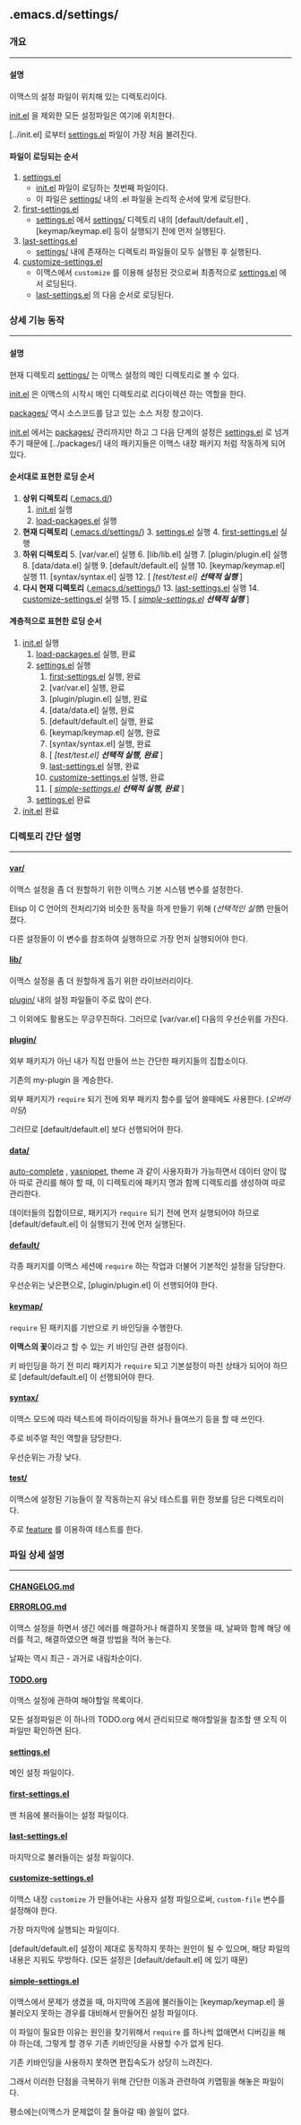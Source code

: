 ## .emacs.d/settings/
### 개요
---
#### 설명
이맥스의 설정 파일이 위치해 있는 디렉토리이다.

[init.el] 을 제외한 모든 설정파일은 여기에 위치한다.

[../init.el] 로부터 [settings.el] 파일이 가장 처음 불려진다.

#### 파일이 로딩되는 순서
1. [settings.el]
   * [init.el] 파일이 로딩하는 첫번째 파일이다.
   * 이 파일은 [settings/] 내의 .el 파일을 논리적 순서에 맞게 로딩한다.
2. [first-settings.el]
   * [settings.el] 에서 [settings/] 디렉토리 내의 [default/default.el] , [keymap/keymap.el] 등이 실행되기 전에 먼저 실행된다.
3. [last-settings.el]
   * [settings/] 내에 존재하는 디렉토리 파일들이 모두 실행된 후 실행된다.
4. [customize-settings.el]
   * 이맥스에서 `customize` 를 이용해 설정된 것으로써 최종적으로 [settings.el] 에서 로딩된다.
   * [last-settings.el] 의 다음 순서로 로딩된다.

### 상세 기능 동작
---
#### 설명
현재 디렉토리 [settings/] 는 이맥스 설정의 메인 디렉토리로 볼 수 있다.

[init.el] 은 이맥스의 시작시 메인 디렉토리로 리다이렉션 하는 역할을 한다.

[packages/] 역시 소스코드를 담고 있는 소스 저장 창고이다.

[init.el] 에서는 [packages/] 관리까지만 하고 그 다음 단계의 설정은 [settings.el] 로 넘겨주기 때문에 [../packages/] 내의 패키지들은 이맥스 내장 패키지 처럼 작동하게 되어있다.

#### 순서대로 표현한 로딩 순서

1. **상위 디렉토리** ([.emacs.d/])
   1. [init.el] 실행
   2. [load-packages.el] 실행
2. **현재 디렉토리** ([.emacs.d/settings/])
   3. [settings.el] 실행
   4. [first-settings.el] 실행
3. **하위 디렉토리**
   5. [var/var.el] 실행
   6. [lib/lib.el] 실행
   7. [plugin/plugin.el] 실행
   8. [data/data.el] 실행
   9. [default/default.el] 실행
   10. [keymap/keymap.el] 실행
   11. [syntax/syntax.el] 실행
   12. \[ _[test/test.el]_ ***선택적 실행*** \]
4. **다시 현재 디렉토리** ([.emacs.d/settings/])
   13. [last-settings.el] 실행
   14. [customize-settings.el] 실행
   15. \[ _[simple-settings.el]_ ***선택적 실행*** \]

#### 계층적으로 표현한 로딩 순서

1. [init.el] 실행
   1. [load-packages.el] 실행, 완료
   2. [settings.el] 실행
	  1. [first-settings.el] 실행, 완료
	  2. [var/var.el] 실행, 완료
	  3. [plugin/plugin.el] 실행, 완료
	  4. [data/data.el] 실행, 완료
	  5. [default/default.el] 실행, 완료
	  6. [keymap/keymap.el] 실행, 완료
	  7. [syntax/syntax.el] 실행, 완료
	  8. \[ _[test/test.el]_ ***선택적 실행, 완료*** \]
	  9. [last-settings.el] 실행, 완료
	  10. [customize-settings.el] 실행, 완료
	  11. \[ _[simple-settings.el]_ ***선택적 실행, 완료*** \]
   3. [settings.el] 완료
2. [init.el] 완료

### 디렉토리 간단 설명
---
#### [var/]
이맥스 설정을 좀 더 원할하기 위한 이맥스 기본 시스템 변수를 설정한다.

Elisp 이 C 언어의 전처리기와 비슷한 동작을 하게 만들기 위해 (*선택적인 실행*) 만들어 졌다.

다른 설정들이 이 변수를 참조하여 실행하므로 가장 먼저 실행되어야 한다.

#### [lib/]
이맥스 설정을 좀 더 원할하게 돕기 위한 라이브러리이다.

[plugin/] 내의 설정 파일들이 주로 많이 쓴다.

그 이외에도 활용도는 무긍무진하다. 그러므로 [var/var.el] 다음의 우선순위를 가진다.

#### [plugin/]
외부 패키지가 아닌 내가 직접 만들어 쓰는 간단한 패키지들의 집합소이다.

기존의 my-plugin 을 계승한다.

외부 패키지가 `require` 되기 전에 외부 패키지 함수를 덮어 쓸때에도 사용한다. (*오버라이딩*)

그러므로 [default/default.el] 보다 선행되어야 한다.

#### [data/]
[auto-complete] , [yasnippet], theme 과 같이 사용자화가 가능하면서 데이터 양이 많아 따로 관리를 해야 할 때, 이 디렉토리에 패키지 명과 함께 디렉토리를 생성하여 따로 관리한다.

데이터들의 집합이므로, 패키지가 `require` 되기 전에 먼저 실행되어야 하므로 [default/default.el] 이 실행되기 전에 먼저 실행된다.

#### [default/]
각종 패키지를 이맥스 세션에 `require` 하는 작업과 더불어 기본적인 설정을 담당한다.

우선순위는 낮은편으로, [plugin/plugin.el] 이 선행되어야 한다.

#### [keymap/]
`require` 된 패키지를 기반으로 키 바인딩을 수행한다.

**이맥스의 꽃**이라고 할 수 있는 키 바인딩 관련 설정이다.

키 바인딩을 하기 전 미리 패키지가 `require` 되고 기본설정이 마친 상태가 되어야 하므로 [default/default.el] 이 선행되어야 한다.

#### [syntax/]
이맥스 모드에 따라 텍스트에 하이라이팅을 하거나 들여쓰기 등을 할 때 쓰인다.

주로 비주얼 적인 역할을 담당한다.

우선순위는 가장 낮다.

#### [test/]
이맥스에 설정된 기능들이 잘 작동하는지 유닛 테스트를 위한 정보를 담은 디렉토리이다.

주로 [feature] 를 이용하여 테스트를 한다.

### 파일 상세 설명
---
#### [CHANGELOG.md]

#### [ERRORLOG.md]
이맥스 설정을 하면서 생긴 에러를 해결하거나 해결하지 못했을 때, 날짜와 함께 해당 에러를 적고, 해결하였으면 해결 방법을 적어 놓는다.

날짜는 역시 최근 - 과거로 내림차순이다.

#### [TODO.org]
이맥스 설정에 관하여 해야할일 목록이다.

모든 설정파일은 이 하나의 TODO.org 에서 관리되므로 해야할일을 참조할 땐 오직 이 파일만 확인하면 된다.

#### [settings.el]
메인 설정 파일이다.

#### [first-settings.el]
맨 처음에 불러들이는 설정 파일이다.

#### [last-settings.el]
마지막으로 불러들이는 설정 파일이다.

#### [customize-settings.el]
이맥스 내장 `customize` 가 만들어내는 사용자 설정 파일으로써, `custom-file` 변수를 설정해야 한다.

가장 마지막에 실행되는 파일이다.

[default/default.el] 설정이 제대로 동작하지 못하는 원인이 될 수 있으며, 해당 파일의 내용은 지워도 무방하다. (모든 설정은 [default/default.el] 에 있기 때문)

#### [simple-settings.el]
이맥스에서 문제가 생겼을 때, 마지막에 즈음에 불러들이는 [keymap/keymap.el] 을 불러오지 못하는 경우를 대비해서 만들어진 설정 파일이다.

이 파일이 필요한 이유는 원인을 찾기위해서 `require` 를 하나씩 없애면서 디버깅을 해야 하는데, 그렇게 할 경우 기존 키바인딩을 사용할 수가 없게 된다.

기존 키바인딩을 사용하지 못하면 편집속도가 상당히 느려진다.

그래서 이러한 단점을 극복하기 위해 간단한 이동과 관련하여 키맵핑을 해놓은 파일이다.

평소에는(이맥스가 문제없이 잘 돌아갈 때) 쓸일이 없다.

<!-- 내부 링크 -->
<!-- 상대 경로 정보 -->
<!-- 상위 디렉토리 정보 -->
[caches/]: ../caches
[packages/]: ../packages
[documents/]: ../documents
[settings/]: ../settings

<!-- 상위 파일 정보 -->
[../README.md]: ../README.md
[init.el]: ../init.el
[search.sh]: ../serach.sh
[load-packages.el]: ../packages/load-packages.el

<!-- 현재 디렉토리 정보 -->
[data/]: data
[default/]: default
[keymap/]: keymap
[lib/]: lib
[plugin/]: plugin
[syntax/]: syntax
[test/]: test
[var/]: var

<!-- 현재 파일 정보 -->
[CHANGELOG.md]: CHANGELOG.md
[ERRORLOG.md]: ERRORLOG.md
[README.md]: README.md
[TODO.org]: TODO.org
[settings.el]: settings.el
[first-settings.el]: first-settings.el
[last-settings.el]: last-settings.el
[customize-settings.el]: customize-settings.el
[simple-settings.el]: simple-settings.el

<!-- 하위 디렉토리 정보 -->

<!-- 하위 파일 정보 -->
[data.el]: data/data.el
[data/README.md]: data/README.md
[default.el]: default/default.el
[default/README.md]: default/README.md
[keymap.el]: keymap/keymap.el
[keymap/README.md]: keymap/README.md
[lib.el]: lib/lib.el
[lib/README.md]: lib/README.md
[plugin.el]: plugin/plugin.el
[plugin/README.md]: plugin/README.md
[syntax.el]: syntax/syntax.el
[syntax/README.md]: syntax/README.md
[test.el]: test/test.el
[test/README.md]: test/README.md
[var.el]: var/var.el
[var/README.md]: var/README.md

<!-- 절대 경로 -->
[.emacs.d/]: ../
[.emacs.d/settings/]: ../settings

<!-- 외부 링크 -->
<!-- Github -->
[auto-complete]: https://github.com/auto-complete/auto-complete
[yasnippet]: https://github.com/capitaomorte/yasnippet
[feature]: https://github.com/michaelklishin/cucumber.el
